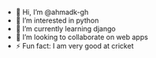 - 👋 Hi, I’m @ahmadk-gh
- 👀 I’m interested in python
- 🌱 I’m currently learning django
- 💞️ I’m looking to collaborate on web apps 
- ⚡ Fun fact: I am very good at cricket

<!---
ahmadk-gh/ahmadk-gh is a ✨ special ✨ repository because its `README.md` (this file) appears on your GitHub profile.
You can click the Preview link to take a look at your changes.
--->
